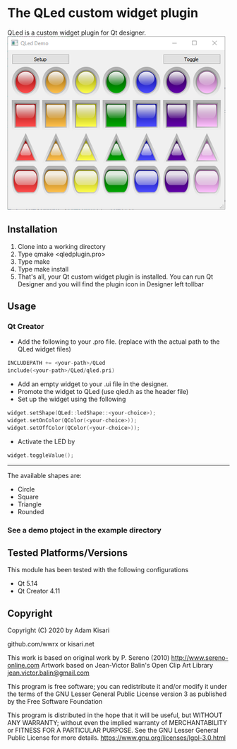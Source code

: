 # The QLed custom widget plugin
QLed is a custom widget plugin for Qt designer. 
![QLed example Screenshot](https://raw.githubusercontent.com/wwrx/QLed/master/example/screenshot.png)


## Installation
1. Clone into a working directory
2. Type qmake <qledplugin.pro>
3. Type make
4. Type make install
5. That's all, your Qt custom widget plugin is installed. You can run Qt Designer
   and you will find the plugin icon in Designer left tollbar


## Usage
### Qt Creator
* Add the following to your .pro file.
(replace <your-path> with the actual path to the QLed widget files)
```cpp
INCLUDEPATH += <your-path>/QLed
include(<your-path>/QLed/qled.pri)
```
* Add an empty widget to your .ui file in the designer.
* Promote the widget to QLed (use qled.h as the header file)
* Set up the widget using the following
```cpp
widget.setShape(QLed::ledShape::<your-choice>);
widget.setOnColor(QColor(<your-choice>));
widget.setOffColor(QColor(<your-choice>));
```
* Activate the LED by
```cpp
widget.toggleValue();
```

------------------------------------------------------------------------------
The available shapes are:
* Circle
* Square
* Triangle
* Rounded

### See a demo ptoject in the example directory

## Tested Platforms/Versions
This module has been tested with the following configurations
* Qt 5.14
* Qt Creator 4.11


## Copyright
Copyright (C) 2020 by Adam Kisari

github.com/wwrx   or   kisari.net
 
This work is based on original work by P. Sereno (2010)
http://www.sereno-online.com
Artwork based on Jean-Victor Balin's Open Clip Art Library
jean.victor.balin@gmail.com

This program is free software; you can redistribute it and/or modify
it under the terms of the GNU Lesser General Public License
version 3 as published by the Free Software Foundation
 
This program is distributed in the hope that it will be useful,
but WITHOUT ANY WARRANTY; without even the implied warranty of
MERCHANTABILITY or FITNESS FOR A PARTICULAR PURPOSE.  See the
GNU Lesser General Public License for more details.
https://www.gnu.org/licenses/lgpl-3.0.html


